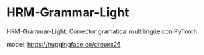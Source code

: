 # HRM-Grammar-Light
HRM-Grammar-Light: Corrector gramatical multilingüe con PyTorch

model: https://huggingface.co/dreuxx26
